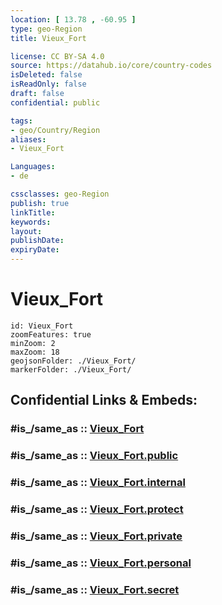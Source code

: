```yaml
---
location: [ 13.78 , -60.95 ] 
type: geo-Region
title: Vieux_Fort

license: CC BY-SA 4.0
source: https://datahub.io/core/country-codes
isDeleted: false
isReadOnly: false
draft: false
confidential: public

tags:
- geo/Country/Region
aliases:
- Vieux_Fort

Languages:
- de

cssclasses: geo-Region
publish: true
linkTitle: 
keywords: 
layout: 
publishDate: 
expiryDate: 
---
```


# Vieux_Fort

```leaflet
id: Vieux_Fort
zoomFeatures: true 
minZoom: 2 
maxZoom: 18
geojsonFolder: ./Vieux_Fort/
markerFolder: ./Vieux_Fort/
```


## Confidential Links & Embeds: 

### #is_/same_as :: [Vieux_Fort](/_Standards/Earth/Continent/America~Caribbean/Saint_Lucia/Districts~Saint_Lucia/Vieux_Fort.md) 

### #is_/same_as :: [Vieux_Fort.public](/_public/Earth/Continent/America~Caribbean/Saint_Lucia/Districts~Saint_Lucia/Vieux_Fort.public.md) 

### #is_/same_as :: [Vieux_Fort.internal](/_internal/Earth/Continent/America~Caribbean/Saint_Lucia/Districts~Saint_Lucia/Vieux_Fort.internal.md) 

### #is_/same_as :: [Vieux_Fort.protect](/_protect/Earth/Continent/America~Caribbean/Saint_Lucia/Districts~Saint_Lucia/Vieux_Fort.protect.md) 

### #is_/same_as :: [Vieux_Fort.private](/_private/Earth/Continent/America~Caribbean/Saint_Lucia/Districts~Saint_Lucia/Vieux_Fort.private.md) 

### #is_/same_as :: [Vieux_Fort.personal](/_personal/Earth/Continent/America~Caribbean/Saint_Lucia/Districts~Saint_Lucia/Vieux_Fort.personal.md) 

### #is_/same_as :: [Vieux_Fort.secret](/_secret/Earth/Continent/America~Caribbean/Saint_Lucia/Districts~Saint_Lucia/Vieux_Fort.secret.md)

